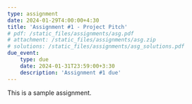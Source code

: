 ```yaml
---
type: assignment
date: 2024-01-29T4:00:00+4:30
title: 'Assignment #1 - Project Pitch'
# pdf: /static_files/assignments/asg.pdf 
# attachment: /static_files/assignments/asg.zip 
# solutions: /static_files/assignments/asg_solutions.pdf 
due_event: 
    type: due
    date: 2024-01-31T23:59:00+3:30
    description: 'Assignment #1 due'
---
```

This is a sample assignment.